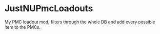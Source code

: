 # JustNUPmcLoadouts
My PMC loadout mod, filters through the whole DB and add every possible item to the PMCs.
